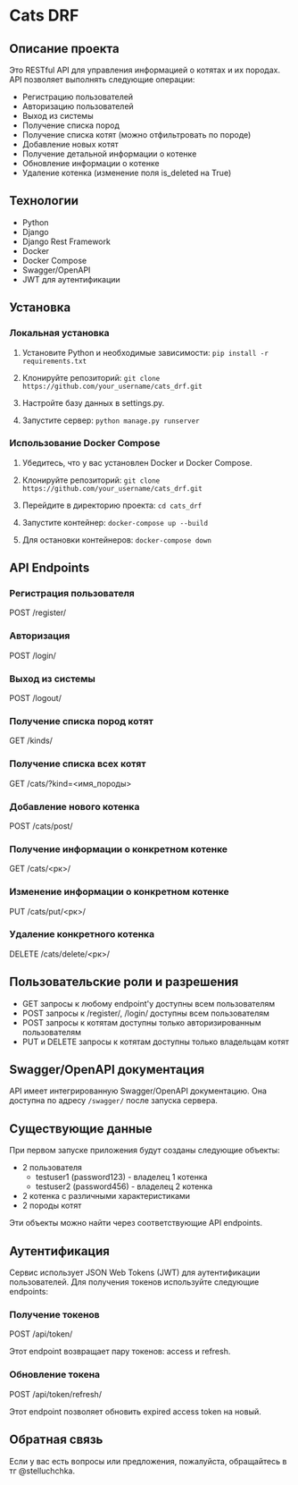 # Cats DRF

## Описание проекта

Это RESTful API для управления информацией о котятах и их породах. API позволяет выполнять следующие операции:
- Регистрацию пользователей
- Авторизацию пользователей
- Выход из системы
- Получение списка пород
- Получение списка котят (можно отфильтровать по породе)
- Добавление новых котят
- Получение детальной информации о котенке
- Обновление информации о котенке
- Удаление котенка (изменение поля is_deleted на True)

## Технологии

- Python
- Django
- Django Rest Framework
- Docker
- Docker Compose
- Swagger/OpenAPI
- JWT для аутентификации

## Установка

### Локальная установка

1. Установите Python и необходимые зависимости: `pip install -r requirements.txt`

2. Клонируйте репозиторий: `git clone https://github.com/your_username/cats_drf.git`

3. Настройте базу данных в settings.py.

4. Запустите сервер: `python manage.py runserver`

### Использование Docker Compose

1. Убедитесь, что у вас установлен Docker и Docker Compose.

2. Клонируйте репозиторий: `git clone https://github.com/your_username/cats_drf.git`

3. Перейдите в директорию проекта: `cd cats_drf`

4. Запустите контейнер: `docker-compose up --build`

5. Для остановки контейнеров: `docker-compose down`

## API Endpoints

### Регистрация пользователя
POST /register/


### Авторизация
POST /login/


### Выход из системы
POST /logout/


### Получение списка пород котят
GET /kinds/


### Получение списка всех котят
GET /cats/?kind=<имя_породы>


### Добавление нового котенка
POST /cats/post/


### Получение информации о конкретном котенке
GET /cats/<рк>/


### Изменение информации о конкретном котенке
PUT /cats/put/<рк>/


### Удаление конкретного котенка
DELETE /cats/delete/<рк>/


## Пользовательские роли и разрешения

- GET запросы к любому endpoint'у доступны всем пользователям
- POST запросы к /register/, /login/ доступны всем пользователям
- POST запросы к котятам доступны только авторизированным пользователям
- PUT и DELETE запросы к котятам доступны только владельцам котят

## Swagger/OpenAPI документация

API имеет интегрированную Swagger/OpenAPI документацию. Она доступна по адресу `/swagger/` после запуска сервера.

## Существующие данные

При первом запуске приложения будут созданы следующие объекты:

- 2 пользователя
  - testuser1 (password123) - владелец 1 котенка
  - testuser2 (password456) - владелец 2 котенка
- 2 котенка с различными характеристиками
- 2 породы котят

Эти объекты можно найти через соответствующие API endpoints.

## Аутентификация

Сервис использует JSON Web Tokens (JWT) для аутентификации пользователей. Для получения токенов используйте следующие endpoints:

### Получение токенов
POST /api/token/


Этот endpoint возвращает пару токенов: access и refresh.

### Обновление токена
POST /api/token/refresh/


Этот endpoint позволяет обновить expired access token на новый.


## Обратная связь

Если у вас есть вопросы или предложения, пожалуйста, обращайтесь в тг @stelluchchka.